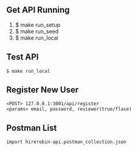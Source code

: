 ## Get API Running
1. $ make run_setup
2. $ make run_seed
3. $ make run_local

## Test API
```
$ make run_local
```
## Register New User
```
<POST> 127.0.0.1:3001/api/register
<params> email, password, reviewer(true/flase)
```

## Postman List
```
import hirerobin-api.postman_collection.json
```



